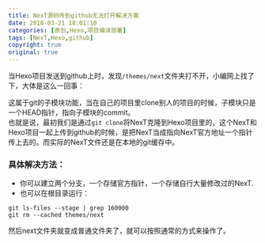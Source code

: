 ```yaml
---
title: NexT源码传到github无法打开解决方案
date: 2018-03-21 18:01:10
categories: [原创,Hexo,项目编译部署]
tags: [NexT,Hexo,github]
copyright: true
original: true
---
```

当Hexo项目发送到github上时，发现`/themes/next`文件夹打不开，小编网上找了下，大体是这么一回事：  
<!-- more -->
这属于git的子模块功能，当在自己的项目里clone别人的项目的时候，子模块只是一个HEAD指针，指向子模块的commit。  
也就是说，最初我们是通过`git clone`将NexT克隆到Hexo项目里的，这个NexT和Hexo项目一起上传到github的时候，是把NexT当成指向NexT官方地址一个指针传上去的。而实际的NexT文件还是在本地的git缓存中。  

### 具体解决方法：  
* 你可以建立两个分支，一个存储官方指针，一个存储自行大量修改过的NexT.
* 也可以在根目录运行：  
```text
git ls-files --stage | grep 160000
git rm --cached themes/next
```  
然后next文件夹就变成普通文件夹了，就可以按照通常的方式来操作了。


